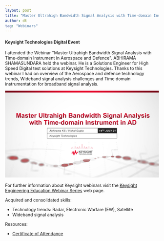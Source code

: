```yaml
---
layout: post
title: "Master Ultrahigh Bandwidth Signal Analysis with Time-domain Instrument in Aerospace and Defence"
author: dt
tag: "Webinars"
---
```

#### Keysight Technologies Digital Event

I attended the Webinar "Master Ultrahigh Bandwidth Signal Analysis with Time-domain Instrument in Aerospace and Defence". ABHIRAMA SHAMASUNDARA held the webinar. He is a Solutions Engineer for High Speed Digital test solutions at Keysight Technologies.
Thanks to this webinar I had on overview of the Aerospace and defence technology trends, Wideband signal analysis challenges and Time domain instrumentation for broadband signal analysis.

<img src="/assets/img/2021-07-14-webinar-ultrahigh_bw_analysis.jpg" class="img-fluid" alt="webinar-ultrahigh_bw_analysis">

For further information about Keysight webinars visit the [Keysight Engineering Education Webinar Series](https://www.keysight.com/it/en/events/europe-middleeast-africa-india/webinars.html?partnerref=ON24referral) web page.

Acquired and consolidated skills:
* Technology trends: Radar, Electronic Warfare (EW), Satellite
* Wideband signal analysis

Resources:
* [Certificate of Attendance](/assets/pdf/2021-07-14-webinar-ultrahigh_bw_analysis.pdf)